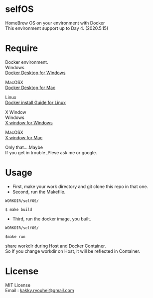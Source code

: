 # selfOS
HomeBrew OS on your environment with Docker  
This environment support up to Day 4. (2020.5.15)

# Require
Docker environment.  
Windows  
[Docker Desktop for Windows](https://hub.docker.com/editions/community/docker-ce-desktop-windows)  

MacOSX  
[Docker Desktop for Mac](https://hub.docker.com/editions/community/docker-ce-desktop-mac)  

Linux  
[Docker install Guide for Linux](https://docs.docker.com/engine/install/debian)  

X Window  
Windows  
[X window for Windows](http://www.straightrunning.com/XmingNotes/)  

MacOSX  
[X window for Mac](https://www.xquartz.org/)   

Only that....Maybe  
If you get in trouble ,Plese ask me or google.

# Usage
* First, make your work directory and git clone this repo in that one.  
* Second, run the Makefile.  
```
WORKDIR/selfOS/

$ make build
```
* Third, run the docker image, you built.  
```
WORKDIR/selfOS/

$make run
```
share workdir during Host and Docker Container.  
So If you change workdir on Host, it will be reflected in Container.  

# License
MIT License  
Email : kakky.ryouhei@gmail.com
